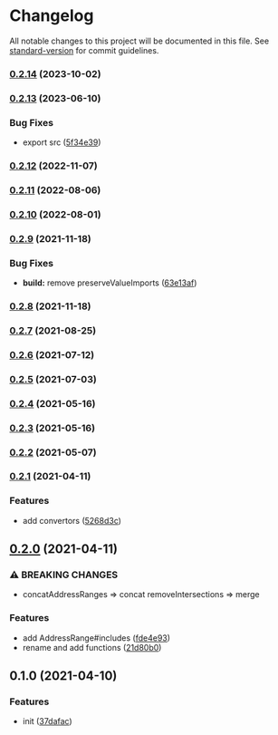 # Changelog

All notable changes to this project will be documented in this file. See [standard-version](https://github.com/conventional-changelog/standard-version) for commit guidelines.

### [0.2.14](https://github.com/BlackGlory/address-range/compare/v0.2.13...v0.2.14) (2023-10-02)

### [0.2.13](https://github.com/BlackGlory/address-range/compare/v0.2.12...v0.2.13) (2023-06-10)


### Bug Fixes

* export src ([5f34e39](https://github.com/BlackGlory/address-range/commit/5f34e3981859c9bb16853a7cf50e06a9f6575c5c))

### [0.2.12](https://github.com/BlackGlory/address-range/compare/v0.2.11...v0.2.12) (2022-11-07)

### [0.2.11](https://github.com/BlackGlory/address-range/compare/v0.2.10...v0.2.11) (2022-08-06)

### [0.2.10](https://github.com/BlackGlory/address-range/compare/v0.2.9...v0.2.10) (2022-08-01)

### [0.2.9](https://github.com/BlackGlory/address-range/compare/v0.2.8...v0.2.9) (2021-11-18)


### Bug Fixes

* **build:** remove preserveValueImports ([63e13af](https://github.com/BlackGlory/address-range/commit/63e13af702ba0c44b39c74b7feb91e5883e994f0))

### [0.2.8](https://github.com/BlackGlory/address-range/compare/v0.2.7...v0.2.8) (2021-11-18)

### [0.2.7](https://github.com/BlackGlory/address-range/compare/v0.2.6...v0.2.7) (2021-08-25)

### [0.2.6](https://github.com/BlackGlory/address-range/compare/v0.2.5...v0.2.6) (2021-07-12)

### [0.2.5](https://github.com/BlackGlory/address-range/compare/v0.2.4...v0.2.5) (2021-07-03)

### [0.2.4](https://github.com/BlackGlory/address-range/compare/v0.2.3...v0.2.4) (2021-05-16)

### [0.2.3](https://github.com/BlackGlory/address-range/compare/v0.2.2...v0.2.3) (2021-05-16)

### [0.2.2](https://github.com/BlackGlory/address-range/compare/v0.2.1...v0.2.2) (2021-05-07)

### [0.2.1](https://github.com/BlackGlory/address-range/compare/v0.2.0...v0.2.1) (2021-04-11)


### Features

* add convertors ([5268d3c](https://github.com/BlackGlory/address-range/commit/5268d3c762f7bd13ce989730a025f42ab382348a))

## [0.2.0](https://github.com/BlackGlory/address-range/compare/v0.1.0...v0.2.0) (2021-04-11)


### ⚠ BREAKING CHANGES

* concatAddressRanges => concat
removeIntersections => merge

### Features

* add AddressRange#includes ([fde4e93](https://github.com/BlackGlory/address-range/commit/fde4e933ff9c9cf958ab4389512ca6af5680ed85))
* rename and add functions ([21d80b0](https://github.com/BlackGlory/address-range/commit/21d80b0c47a96e92e5557461055faa6bf251b591))

## 0.1.0 (2021-04-10)


### Features

* init ([37dafac](https://github.com/BlackGlory/address-range/commit/37dafacbe8255997f9ee3dad8f37830018c9bbf3))
